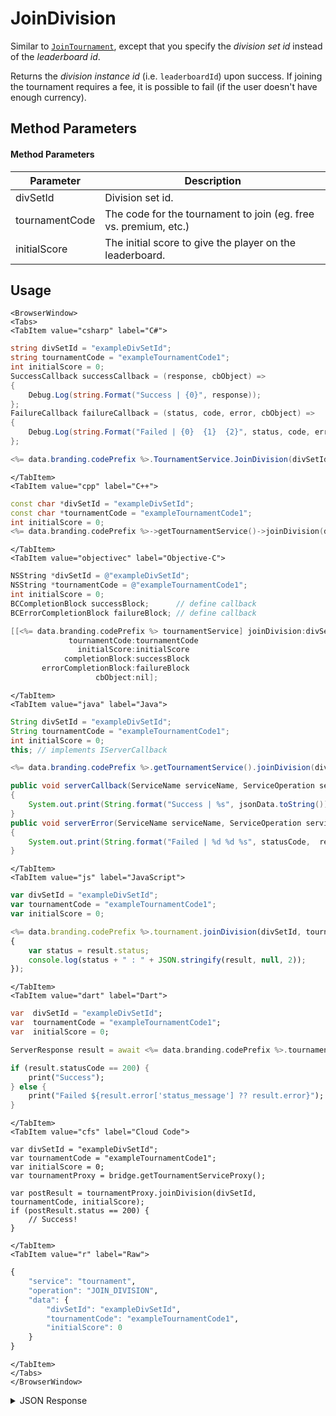 # JoinDivision

Similar to <code>[JoinTournament](/api/capi/tournament/jointournament)</code>, except that you specify the *division set id* instead of the *leaderboard id*. 

Returns the *division instance id* (i.e. `leaderboardId`) upon success. If joining the tournament requires a fee, it is possible to fail (if the user doesn't have enough currency).

<PartialServop service_name="tournament" operation_name="JOIN_DIVISION" />

## Method Parameters
#### Method Parameters
Parameter | Description
--------- | -----------
divSetId | Division set id.
tournamentCode | The code for the tournament to join (eg. free vs. premium, etc.)
initialScore | The initial score to give the player on the leaderboard.

## Usage

```mdx-code-block
<BrowserWindow>
<Tabs>
<TabItem value="csharp" label="C#">
```

```csharp
string divSetId = "exampleDivSetId";
string tournamentCode = "exampleTournamentCode1";
int initialScore = 0;
SuccessCallback successCallback = (response, cbObject) =>
{
    Debug.Log(string.Format("Success | {0}", response));
};
FailureCallback failureCallback = (status, code, error, cbObject) =>
{
    Debug.Log(string.Format("Failed | {0}  {1}  {2}", status, code, error));
};

<%= data.branding.codePrefix %>.TournamentService.JoinDivision(divSetId, tournamentCode, initialScore, successCallback, failureCallback);
```

```mdx-code-block
</TabItem>
<TabItem value="cpp" label="C++">
```

```cpp
const char *divSetId = "exampleDivSetId";
const char *tournamentCode = "exampleTournamentCode1";
int initialScore = 0;
<%= data.branding.codePrefix %>->getTournamentService()->joinDivision(divSetId, tournamentCode, initialScore, this);
```

```mdx-code-block
</TabItem>
<TabItem value="objectivec" label="Objective-C">
```

```objectivec
NSString *divSetId = @"exampleDivSetId";
NSString *tournamentCode = @"exampleTournamentCode1";
int initialScore = 0;
BCCompletionBlock successBlock;      // define callback
BCErrorCompletionBlock failureBlock; // define callback

[[<%= data.branding.codePrefix %> tournamentService] joinDivision:divSetId
             tournamentCode:tournamentCode
               initialScore:initialScore
            completionBlock:successBlock
       errorCompletionBlock:failureBlock
                   cbObject:nil];
```

```mdx-code-block
</TabItem>
<TabItem value="java" label="Java">
```

```java
String divSetId = "exampleDivSetId";
String tournamentCode = "exampleTournamentCode1";
int initialScore = 0;
this; // implements IServerCallback

<%= data.branding.codePrefix %>.getTournamentService().joinDivision(divSetId, tournamentCode, initialScore, this);

public void serverCallback(ServiceName serviceName, ServiceOperation serviceOperation, JSONObject jsonData)
{
    System.out.print(String.format("Success | %s", jsonData.toString()));
}
public void serverError(ServiceName serviceName, ServiceOperation serviceOperation, int statusCode, int reasonCode, String jsonError)
{
    System.out.print(String.format("Failed | %d %d %s", statusCode,  reasonCode, jsonError.toString()));
}
```

```mdx-code-block
</TabItem>
<TabItem value="js" label="JavaScript">
```

```javascript
var divSetId = "exampleDivSetId";
var tournamentCode = "exampleTournamentCode1";
var initialScore = 0;

<%= data.branding.codePrefix %>.tournament.joinDivision(divSetId, tournamentCode, initialScore, result =>
{
	var status = result.status;
	console.log(status + " : " + JSON.stringify(result, null, 2));
});
```

```mdx-code-block
</TabItem>
<TabItem value="dart" label="Dart">
```

```dart
var  divSetId = "exampleDivSetId";
var  tournamentCode = "exampleTournamentCode1";
var  initialScore = 0;

ServerResponse result = await <%= data.branding.codePrefix %>.tournamentService.joinDivision(divSetId:divSetId, tournamentCode:tournamentCode, initialScore:initialScore);

if (result.statusCode == 200) {
    print("Success");
} else {
    print("Failed ${result.error['status_message'] ?? result.error}");
}
```

```mdx-code-block
</TabItem>
<TabItem value="cfs" label="Cloud Code">
```

```cfscript
var divSetId = "exampleDivSetId";
var tournamentCode = "exampleTournamentCode1";
var initialScore = 0;
var tournamentProxy = bridge.getTournamentServiceProxy();

var postResult = tournamentProxy.joinDivision(divSetId, tournamentCode, initialScore);
if (postResult.status == 200) {
    // Success!
}
```

```mdx-code-block
</TabItem>
<TabItem value="r" label="Raw">
```

```r
{
	"service": "tournament",
	"operation": "JOIN_DIVISION",
	"data": {
		"divSetId": "exampleDivSetId",
		"tournamentCode": "exampleTournamentCode1",
		"initialScore": 0
	}
}
```

```mdx-code-block
</TabItem>
</Tabs>
</BrowserWindow>
```

<details>
<summary>JSON Response</summary>

```json
{
    "data": {
        "entryFee": {},
        "createdAt": 1654717860000,
        "balance": {
            "currency": {
                "coin": {
                    "consumed": 0,
                    "balance": 25000,
                    "purchased": 25000,
                    "awarded": 0
                }
            }
        },
        "leaderboardId": "^D^weekly^2",
        "enrolled": true
    },
    "status": 200
}
```
</details>

